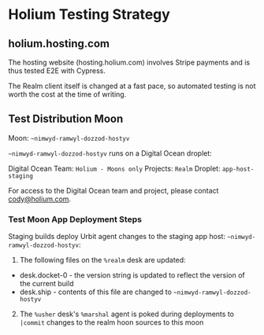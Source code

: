 # Holium Testing Strategy

## holium.hosting.com

The hosting website (hosting.holium.com) involves Stripe payments and is thus tested E2E with Cypress.

The Realm client itself is changed at a fast pace, so automated testing is not worth the cost at the time of writing.

## Test Distribution Moon

Moon: `~nimwyd-ramwyl-dozzod-hostyv`

`~nimwyd-ramwyl-dozzod-hostyv` runs on a Digital Ocean droplet:

Digital Ocean Team: `Holium - Moons only`
Projects: `Realm`
Droplet: `app-host-staging`

For access to the Digital Ocean team and project, please contact cody@holium.com.

### Test Moon App Deployment Steps

Staging builds deploy Urbit agent changes to the staging app host: `~nimwyd-ramwyl-dozzod-hostyv`:

1. The following files on the `%realm` desk are updated:

- desk.docket-0 - the version string is updated to reflect the version of the current build
- desk.ship - contents of this file are changed to `~nimwyd-ramwyl-dozzod-hostyv`

2. The `%usher` desk's `%marshal` agent is poked during deployments to `|commit` changes to the realm hoon sources to this moon
